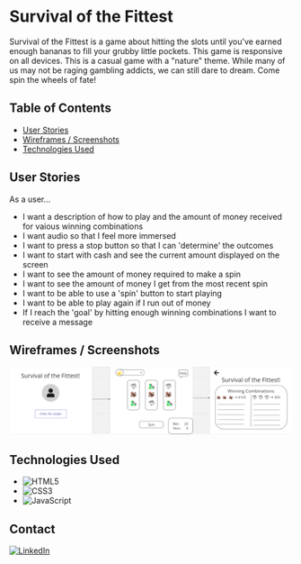 # Survival of the Fittest

Survival of the Fittest is a game about hitting the slots until you've earned enough bananas to fill your grubby little pockets. This game is responsive on all devices. This is a casual game with a "nature" theme. While many of us may not be raging gambling addicts, we can still dare to dream. Come spin the wheels of fate!



## Table of Contents

- [User Stories](#user-stories)
- [Wireframes / Screenshots](#wireframes-screenshots)
- [Technologies Used](#technologies-used)



## User Stories

As a user...

- I want a description of how to play and the amount of money received for vaious winning combinations
- I want audio so that I feel more immersed
- I want to press a stop button so that I can 'determine' the outcomes
- I want to start with cash and see the current amount displayed on the screen
- I want to see the amount of money required to make a spin
- I want to see the amount of money I get from the most recent spin
- I want to be able to use a 'spin' button to start playing
- I want to be able to play again if I run out of money
- If I reach the 'goal' by hitting enough winning combinations I want to receive a message




## Wireframes / Screenshots
![Project01_Wireframe](https://github.com/brendinsgit/Slot_Machine/blob/gh-pages/assets/images/Project01_Wireframe.png)




## Technologies Used

- ![HTML5](https://img.shields.io/badge/-HTML5-E34F26?logo=html5&logoColor=white&style=flat)
- ![CSS3](https://img.shields.io/badge/-CSS3-1572B6?logo=css3&logoColor=white&style=flat)
- ![JavaScript](https://img.shields.io/badge/-JavaScript-F7DF1E?logo=javascript&logoColor=black&style=flat)




## Contact

[![LinkedIn](https://img.shields.io/badge/-LinkedIn-0077B5?logo=linkedin&logoColor=white&style=flat)](https://www.linkedin.com/in/brendinmoss/)
